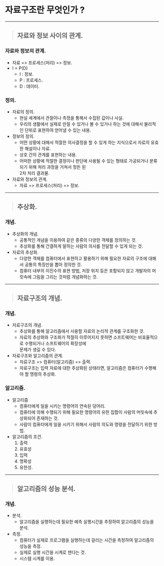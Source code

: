 
# 자료구조란 무엇인가 ?

----------------------------------------------------------------------------------------------------

> ## 자료와 정보 사이의 관계.

### 자료와 정보의 관계.
- 자료 => 프로세스(처리) => 정보.
- I = P(D)
    - I : 정보.
    - P : 프로세스.
    - D : 데이터.

### 정의.
- 자료의 정의.
  - 현실 세계에서 관찰이나 측정을 통해서 수집된 값이나 사실.
  - 우리의 생활에서 실제로 만질 수 있거나 볼 수 있거나 하는 것에 대해서 물리적인 단위로 표현하여 얻어낼 수 있는 내용.
- 정보의 정의.
  - 어떤 상황에 대해서 적절한 의사결정을 할 수 있게 하는 지식으로서 자료의 유효한 해설이나 자료.
  - 상호 간의 관계를 표현하는 내용.
  - 어떠한 상황에 적절한 결정이나 판단에 사용될 수 있는 형태로 가공되거나 분류되기 위해 처리 과정을 거쳐서 정돈 된 
    <br>2차 처리 결과물.
- 자료와 정보의 관계.
  - 자료 => 프로세스(처리) => 정보.

----------------------------------------------------------------------------------------------------

> ## 추상화.

### 개념.
- 추상화의 개념.
  - 공통적인 개념을 이용하여 같은 종류의 다양한 객체를 정의하는 것.
  - 추상화를 통해 간결하게 말하는 사람의 의사를 전달할 수 있게 되는 것.
- 자료의 추상화.
  - 다양한 객체를 컴퓨터에서 표현하고 활용하기 위해 필요한 자료의 구조에 대해서 공통의 특징만을 뽑아 정의한 것.
  - 컴퓨터 내부의 이진수의 표현 방법, 저장 위치 등은 포함되지 않고 개발자의 머릿속에 그림을 그리는 것처럼 개념화하는 것.

----------------------------------------------------------------------------------------------------

> ## 자료구조의 개념.

### 개념.
- 자료구조의 개념.
  - 추상화를 통해 알고리즘에서 사용할 자료의 논리적 관계를 구조화한 것.
  - 자료의 추상화와 구조화가 적절히 이루어지지 못하면 소프트웨어는 비효율적으로 수행되거나 소프트웨어의 확장성에 
    <br> 문제가 생길 수 있다.
- 자료구조와 알고리즘의 관계.
  - 자료구조 => 컴퓨터(알고리즘) => 출력.
  - 자료구조는 입력 자료에 대한 추상화된 상태라면, 알고리즘은 컴퓨터가 수행해야 할 명령의 추상화.

### 알고리즘.
- 알고리즘
  - 컴퓨터에게 일을 시키는 명령어의 연속된 덩어리.
  - 컴퓨터에 의해 수행되기 위해 필요한 명령어의 유한 집합이 사람의 머릿속에 추상화되어 존재하는 것.
  - 사람이 컴퓨터에게 일을 시키기 위해서 사람의 의도와 명령을 전달하기 위한 방법.
- 알고리즘의 조건.
  1. 출력
  2. 유효성
  3. 입력
  4. 명확성
  5. 유한성.

----------------------------------------------------------------------------------------------------

>## 알고리즘의 성능 분석.

### 개념.
- 분석.
  - 알고리즘을 실행하는데 필요한 예측 실행시간을 추정하여 알고리즘의 성능을 분석.
- 측정.
  - 컴퓨터가 실제로 프로그램을 실행하는데 걸리는 시간을 측정하여 알고리즘의 성능을 측정.
  - 실제로 실행 시간을 시계로 잰다는 것.
  - 시스템 시계를 이용.





  